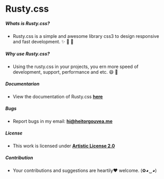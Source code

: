 
# Rusty.css

##### Whats is Rusty.css?

- Rusty.css is a simple and awesome library css3 to design responsive and fast development. :sparkles: :rocket: :dizzy:

##### Why use Rusty.css?

- Using the rusty.css in your projects, you ern more speed of development, support, performance and etc. :smile: :metal:

##### Documentarion

- View the documentation of Rusty.css [**here**](http://heitorgouvea.me/rsutycss) 

##### Bugs

- Report bugs in my email: **hi@heitorgouvea.me**

##### License

- This work is licensed under [**Artistic License 2.0**](https://github.com/HeitorG/rusty.css/blob/master/LICENSE.md)

##### Contribution

- Your contributions and suggestions are heartily♥ welcome. (✿◕‿◕)

